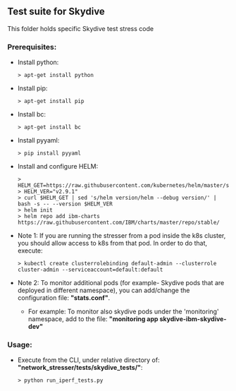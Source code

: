 ## Test suite for Skydive

This folder holds specific Skydive test stress code 

### Prerequisites:
- Install python:
    ````
    > apt-get install python
    ````
- Install pip:
    ````
    > apt-get install pip
    ````
- Install bc:
    ````
    > apt-get install bc
    ````
- Install pyyaml:
    ````
    > pip install pyyaml
    ````
- Install and configure HELM:
    ````
    > HELM_GET=https://raw.githubusercontent.com/kubernetes/helm/master/scripts/get
    > HELM_VER="v2.9.1"
    > curl $HELM_GET | sed 's/helm version/helm --debug version/' | bash -s -- --version $HELM_VER
    > helm init
    > helm repo add ibm-charts https://raw.githubusercontent.com/IBM/charts/master/repo/stable/
    ````

- Note 1: 
If you are running the stresser from a pod inside the k8s cluster, you should allow access to k8s from that pod.
In order to do that, execute:
    ````
    > kubectl create clusterrolebinding default-admin --clusterrole cluster-admin --serviceaccount=default:default
    ````

- Note 2: 
To monitor additional pods (for example- Skydive pods that are deployed in different namespace), you can add/change the configuration file: **"stats.conf"**. 
  - For example:
  To monitor also skydive pods under the 'monitoring' namespace, add to the file:
  **"monitoring app skydive-ibm-skydive-dev"**

### Usage:
- Execute from the CLI, under relative directory of: **"network_stresser/tests/skydive_tests/"**:
    ````
    > python run_iperf_tests.py
    ````
